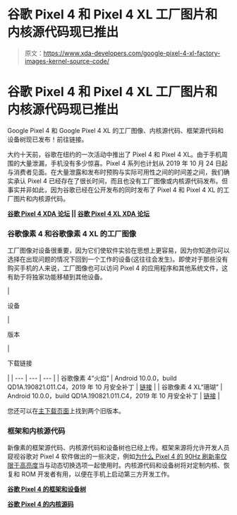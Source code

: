 # 谷歌 Pixel 4 和 Pixel 4 XL 工厂图片和内核源代码现已推出

> 原文：<https://www.xda-developers.com/google-pixel-4-xl-factory-images-kernel-source-code/>

# 谷歌 Pixel 4 和 Pixel 4 XL 工厂图片和内核源代码现已推出

Google Pixel 4 和 Google Pixel 4 XL 的工厂图像、内核源代码、框架源代码和设备树现已发布！前往链接。

大约十天前，谷歌在纽约的一次活动中推出了 Pixel 4 和 Pixel 4 XL。由于手机周围的大量泄漏，手机没有多少惊喜。Pixel 4 系列也计划从 2019 年 10 月 24 日起与消费者见面。在大量泄露和发布时预购与实际可用性之间的时间差之间，我们确实承认 Pixel 4 已经存在了很长时间，而且也没有工厂图像或内核源代码发布。但事实并非如此，因为谷歌已经在公开发布的同时发布了 Pixel 4 和 Pixel 4 XL 的工厂图片和内核源代码。

**[谷歌 Pixel 4 XDA 论坛](https://forum.xda-developers.com/pixel-4) || [谷歌 Pixel 4 XL XDA 论坛](https://forum.xda-developers.com/pixel-4-xl)**

### 谷歌像素 4 和谷歌像素 4 XL 的工厂图像

工厂图像对设备很重要，因为它们使软件实验在思想上更容易，因为你知道你可以选择在出现问题的情况下回到一个工作的设备(这往往会发生)。即使对于那些没有购买手机的人来说，工厂图像也可以访问 Pixel 4 的应用程序和其他系统文件，这有助于将独家功能移植到其他设备。

| 

设备

 | 

版本

 | 

下载链接

 |
| --- | --- | --- |
| 谷歌像素 4“火焰” | Android 10.0.0，build QD1A.190821.011.C4，2019 年 10 月安全补丁 | [链接](https://dl.google.com/dl/android/aosp/flame-qd1a.190821.011.c4-factory-dd397091.zip) |
| 谷歌像素 4 XL“珊瑚” | Android 10.0.0，build QD1A.190821.011.C4，2019 年 10 月安全补丁 | [链接](https://dl.google.com/dl/android/aosp/coral-qd1a.190821.011.c4-factory-6a29be3b.zip) |

您还可以在[主下载页面](https://developers.google.com/android/images#flame)上找到两个旧版本。

### 框架和内核源代码

新像素的框架源代码、内核源代码和设备树也已经上传。框架来源将允许开发人员窥视谷歌对 Pixel 4 软件做出的一些决定，例如[为什么 Pixel 4 的 90Hz 刷新率仅限于高亮度](https://www.xda-developers.com/google-pixel-4-why-90hz-limited-brightness/)当与动态切换选项一起使用时。内核源代码和设备树将对定制内核、恢复和 ROM 开发者有用，以便在手机上启动第三方开发工作。

**[谷歌 Pixel 4 的框架和设备树](https://android.googlesource.com/device/google/coral/)**

**[谷歌 Pixel 4 的内核源码](https://android.googlesource.com/device/google/coral-kernel/+/refs/heads/android10-c2f2-release)**